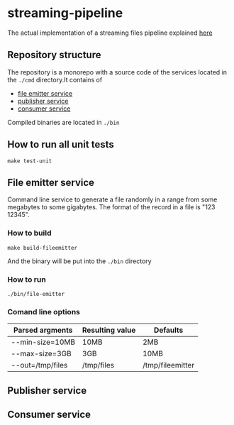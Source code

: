 # streaming-pipeline

The actual implementation of a streaming files pipeline explained [here](https://github.com/valerykalashnikov/streaming-pipeline/blob/master/design/Design.md#worker-pool-with-message-queue)

## Repository structure
The repository is a monorepo with a source code of the services located in the `./cmd` directory.It contains of
  - [file emitter service](#file-emitter-service)
  - [publisher service](#publisher-service)
  - [consumer service](#consumer-service)
  
Compiled binaries are located in `./bin`

## How to run all unit tests
`make test-unit`

## File emitter service
Command line service to generate a file randomly in a range from some megabytes to some gigabytes. The format of the record in a file is "123 12345".

### How to build
`make build-fileemitter`

And the binary will be put into the `./bin` directory

### How to run
`./bin/file-emitter`

### Comand line options
| Parsed argments | Resulting value | Defaults         |
| -----------     | -----------     |----------        |
| --min-size=10MB | 10MB            | 2MB              |
| --max-size=3GB  | 3GB             | 10MB             |
| --out=/tmp/files| /tmp/files      | /tmp/fileemitter |

## Publisher service

## Consumer service